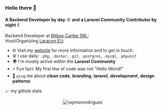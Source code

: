 ### Hello there 👋

#### A Backend Developer by day ☼ and a Laravel Community Contributor by night ☾

Backend Developer at [Bitbox Caribe SRL](https://www.bitboxonline.com);<br>
Host/Organizing [Laracon EU](https://laracon.eu);<br>

- 🌐 Visit my [website]() for more information and to get in touch.
- ⚙️ I use daily: `.php`, `.docker`, `.git`, `.postgres`, `.mysql`, `.phpunit`
- 🌍 I'm mostly active within the **Laravel Community**
- ⚡ Fun fact: My first line of code was not "Hello World!"
- 💬 `ping` me about **clean code**, **branding**, **laravel**, **development**, **design patterns**

📈 my github stats

<p align="center"> <img src="https://github-readme-stats.vercel.app/api?username=raymonrodriguez&show_icons=true&theme=gotham" alt="raymonrodriguez" />
